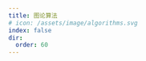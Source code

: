 ```yaml
---
title: 图论算法
# icon: /assets/image/algorithms.svg
index: false
dir:
  order: 60
---
```


<Catalog />
